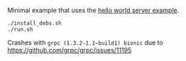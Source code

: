 Minimal example that uses the [hello world server example](https://raw.githubusercontent.com/grpc/grpc/master/examples/cpp/helloworld/greeter_server.cc).

```
./install_debs.sh
./run.sh
```

Crashes with `grpc (1.3.2-1.1~build1) bionic` due to https://github.com/grpc/grpc/issues/11195
